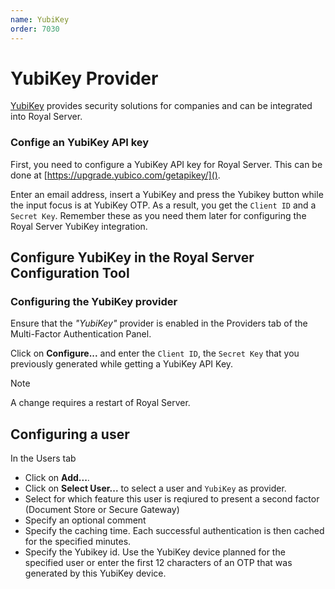 ```yaml
---
name: YubiKey
order: 7030
---
```


# YubiKey Provider

[YubiKey](https://www.yubico.com/) provides security solutions for companies and can be integrated into Royal Server.

### Confige an YubiKey API key

First, you need to configure a YubiKey API key for Royal Server. This can be done at [https://upgrade.yubico.com/getapikey/]().

Enter an email address, insert a YubiKey and press the Yubikey button while the input focus is at YubiKey OTP. As a result, you get the `Client ID` and a `Secret Key`. Remember these as you need them later for configuring the Royal Server YubiKey integration.

## Configure YubiKey in the Royal Server Configuration Tool

### Configuring the YubiKey provider

Ensure that the _"YubiKey"_ provider is enabled in the Providers tab of the Multi-Factor Authentication Panel.

Click on **Configure...** and enter the `Client ID`, the `Secret Key` that you previously generated while getting a YubiKey API Key.

> [!NOTE]
> A change requires a restart of Royal Server.

## Configuring a user

In the Users tab
- Click on **Add...**.
- Click on **Select User...** to select a user and `YubiKey` as provider.
- Select for which feature this user is reqiured to present a second factor (Document Store or Secure Gateway)
- Specify an optional comment
- Specify the caching time. Each successful authentication is then cached for the specified minutes.
- Specify the Yubikey id. Use the YubiKey device planned for the specified user or enter the first 12 characters of an OTP that was generated by this YubiKey device.